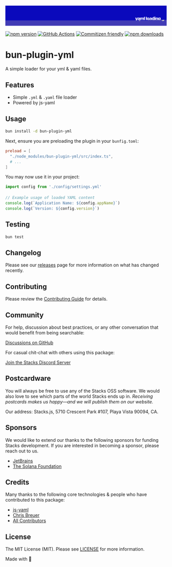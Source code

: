 <p align="center"><img src=".github/art/cover.jpg" alt="Social Card of this repo"></p>

[![npm version][npm-version-src]][npm-version-href]
[![GitHub Actions][github-actions-src]][github-actions-href]
[![Commitizen friendly](https://img.shields.io/badge/commitizen-friendly-brightgreen.svg)](http://commitizen.github.io/cz-cli/)
[![npm downloads][npm-downloads-src]][npm-downloads-href]

# bun-plugin-yml

A simple loader for your yml & yaml files.

## Features

- Simple `.yml` & `.yaml` file loader
- Powered by js-yaml

## Usage

```bash
bun install -d bun-plugin-yml
```

Next, ensure you are preloading the plugin in your `bunfig.toml`:

```toml
preload = [
  "./node_modules/bun-plugin-yml/src/index.ts",
  # ...
]
```

You may now use it in your project:

```ts
import config from './config/settings.yml'

// Example usage of loaded YAML content
console.log(`Application Name: ${config.appName}`)
console.log(`Version: ${config.version}`)
```

## Testing

```bash
bun test
```

## Changelog

Please see our [releases](https://github.com/stacksjs/bun-plugin-yml/releases) page for more information on what has changed recently.

## Contributing

Please review the [Contributing Guide](https://github.com/stacksjs/contributing) for details.

## Community

For help, discussion about best practices, or any other conversation that would benefit from being searchable:

[Discussions on GitHub](https://github.com/stacksjs/stacks/discussions)

For casual chit-chat with others using this package:

[Join the Stacks Discord Server](https://discord.gg/stacksjs)

## Postcardware

You will always be free to use any of the Stacks OSS software. We would also love to see which parts of the world Stacks ends up in. _Receiving postcards makes us happy—and we will publish them on our website._

Our address: Stacks.js, 5710 Crescent Park #107, Playa Vista 90094, CA.

## Sponsors

We would like to extend our thanks to the following sponsors for funding Stacks development. If you are interested in becoming a sponsor, please reach out to us.

- [JetBrains](https://www.jetbrains.com/)
- [The Solana Foundation](https://solana.com/)

## Credits

Many thanks to the following core technologies & people who have contributed to this package:

- [js-yaml](https://github.com/nodeca/js-yaml)
- [Chris Breuer](https://github.com/chrisbbreuer)
- [All Contributors](../../contributors)

## License

The MIT License (MIT). Please see [LICENSE](https://github.com/stacksjs/stacks/tree/main/LICENSE.md) for more information.

Made with 💙

<!-- Badges -->
[npm-version-src]: https://img.shields.io/npm/v/bun-plugin-yml?style=flat-square
[npm-version-href]: https://npmjs.com/package/bun-plugin-yml

[npm-downloads-src]: https://img.shields.io/npm/dm/bun-plugin-yml?style=flat-square
[npm-downloads-href]: https://npmjs.com/package/bun-plugin-yml

[github-actions-src]: https://img.shields.io/github/actions/workflow/status/stacksjs/bun-plugin-yml/ci.yml?style=flat-square&branch=main
[github-actions-href]: https://github.com/stacksjs/bun-plugin-yml/actions?query=workflow%3Aci
